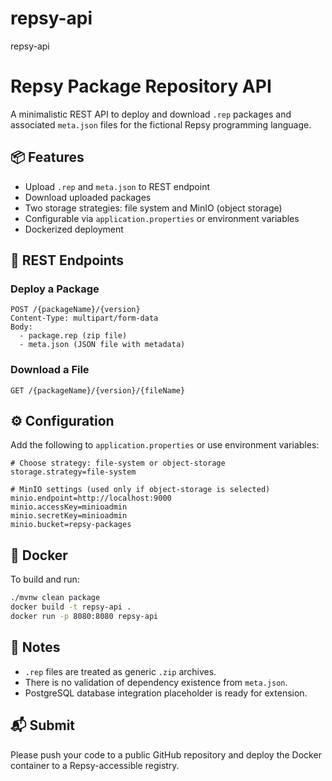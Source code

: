 # repsy-api
repsy-api
# Repsy Package Repository API

A minimalistic REST API to deploy and download `.rep` packages and associated `meta.json` files for the fictional Repsy programming language.

## 📦 Features
- Upload `.rep` and `meta.json` to REST endpoint
- Download uploaded packages
- Two storage strategies: file system and MinIO (object storage)
- Configurable via `application.properties` or environment variables
- Dockerized deployment

## 🔧 REST Endpoints

### Deploy a Package
```
POST /{packageName}/{version}
Content-Type: multipart/form-data
Body:
  - package.rep (zip file)
  - meta.json (JSON file with metadata)
```

### Download a File
```
GET /{packageName}/{version}/{fileName}
```

## ⚙️ Configuration
Add the following to `application.properties` or use environment variables:

```properties
# Choose strategy: file-system or object-storage
storage.strategy=file-system

# MinIO settings (used only if object-storage is selected)
minio.endpoint=http://localhost:9000
minio.accessKey=minioadmin
minio.secretKey=minioadmin
minio.bucket=repsy-packages
```

## 🐳 Docker
To build and run:
```bash
./mvnw clean package
docker build -t repsy-api .
docker run -p 8080:8080 repsy-api
```

## 📝 Notes
- `.rep` files are treated as generic `.zip` archives.
- There is no validation of dependency existence from `meta.json`.
- PostgreSQL database integration placeholder is ready for extension.

## 📬 Submit
Please push your code to a public GitHub repository and deploy the Docker container to a Repsy-accessible registry.

